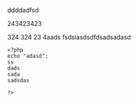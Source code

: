 ddddadfsd

243423423

324
324
23
4aads
fsdsiasdsdfdsadsadasd


```
<?php
echo "adasd";
ss
dads
sada
sadsdas

?>
```
